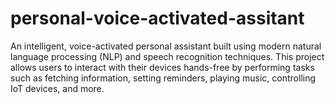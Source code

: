 # personal-voice-activated-assitant
An intelligent, voice-activated personal assistant built using modern natural language processing (NLP) and speech recognition techniques. This project allows users to interact with their devices hands-free by performing tasks such as fetching information, setting reminders, playing music, controlling IoT devices, and more.
